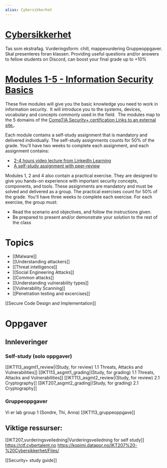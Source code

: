 ```yaml
---
alias: Cybersikkerhet
---
```


# [Cybersikkerhet](https://www.uia.no/studieplaner/topic/IKT207-G) 

Tas som ekstrafag.
Vurderingsform: chill, mappevurdering
Gruppeoppgaver. Skal presenteres foran klassen. 
Providing useful questions and/or answers to fellow students on Discord, can boost your final grade up to +10%

# [Modules 1-5 - Information Security Basics](https://uia.instructure.com/courses/12512/modules "Modules")

These five modules will give you the basic knowledge you need to work in information security.  It will introduce you to the systems, devices, vocabulary and concepts commonly used in the field.  The modules map to the 5 domains of the [CompTIA Security+ certification Links to an external site.](https://www.comptia.org/certifications/security).  

Each module contains a self-study assignment that is mandatory and delivered individually. The self-study assignments counts for 50% of the grade. You'll have two weeks to complete each assignment, and each assignment contains:

-    [2-4 hours video lecture from LinkedIn Learning](https://uia.instructure.com/courses/12512/pages/video-lectures "Video lectures")
-    [A self-study assignment with peer-review](https://uia.instructure.com/courses/12512/pages/self-study "Self study")

Modules 1, 2 and 4 also contain a practical exercise. They are designed to give you hands-on experience with important security concepts, components, and tools. These assignments are mandatory and must be solved and delivered as a group. The practical exercises count for 50% of the grade. You'll have three weeks to complete each exercise. For each exercise, the group must:

-   Read the scenario and objectives, and follow the instructions given.
-   Be prepared to present and/or demonstrate your solution to the rest of the class

# Topics
- [[Malware]]
- [[Understanding attackers]]
- [[Threat intelligence]]
- [[Social Engineering Attacks]]
- [[Common attacks]]
- [[Understanding vulnerability types]]
- [[Vulnerability Scanning]]
- [[Penetration testing and excercises]]

[[Secure Code Design and Implementation]]

# Oppgaver

## Innleveringer

### Self-study (solo oppgaver)
[[IKT113_asgmt1_review|(Study, for review) 1.1 Threats, Attacks and Vulnerabilities]]
[[IKT113_asgmt1_grading|(Study, for grading) 1.1 Threats, Attacks and Vulnerabilities]]
[[IKT113_asgmt2_review|(Study, for review) 2.1 Cryptography]]
[[IKT207_asgmt2_grading|(Study, for grading) 2.1 Cryptography]]

### Gruppeoppgaver
Vi er lab group 1 (Sondre, Thi, Anna)
[[IKT113_gruppeoppgave]]

## Viktige ressurser:
[[IKT207_vurderingsveiledning|Vurderingsveiledning for self study]]
https://ctf.cybertalent.no
https://kopimi.datapor.no/IKT207%20-%20Cybersikkerhet/Files/

[[Security+ study guide]]

